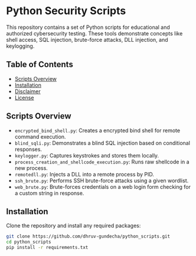 # Python Security Scripts

This repository contains a set of Python scripts for educational and authorized cybersecurity testing. These tools demonstrate concepts like shell access, SQL injection, brute-force attacks, DLL injection, and keylogging.

## Table of Contents

- [Scripts Overview](#scripts-overview)
- [Installation](#installation)
- [Disclaimer](#disclaimer)
- [License](#license)

## Scripts Overview

- `encrypted_bind_shell.py`: Creates a encrypted bind shell for remote command execution.
- `blind_sqli.py`: Demonstrates a blind SQL injection based on conditional responses.
- `keylogger.py`: Captures keystrokes and stores them locally.
- `process_creation_and_shellcode_execution.py`: Runs raw shellcode in a new process.
- `remotedll.py`: Injects a DLL into a remote process by PID.
- `ssh_brute.py`: Performs SSH brute-force attacks using a given wordlist.
- `web_brute.py`: Brute-forces credentials on a web login form checking for a custom string in response.

## Installation

Clone the repository and install any required packages:

```bash
git clone https://github.com/dhruv-gundecha/python_scripts.git
cd python_scripts
pip install -r requirements.txt
